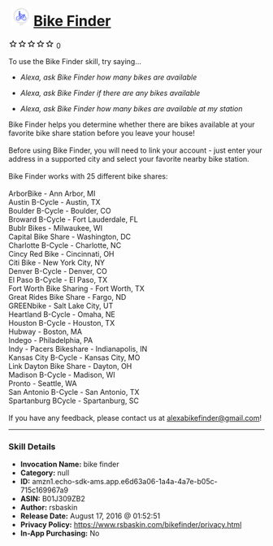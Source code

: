 # &nbsp;<img src="skill_icon" alt="Bike Finder icon" width="36"> [Bike Finder](http://alexa.amazon.com/#skills/amzn1.echo-sdk-ams.app.e6d63a06-1a4a-4a7e-b05c-715c169967a9)
![0 stars](../../images/ic_star_border_black_18dp_1x.png)![0 stars](../../images/ic_star_border_black_18dp_1x.png)![0 stars](../../images/ic_star_border_black_18dp_1x.png)![0 stars](../../images/ic_star_border_black_18dp_1x.png)![0 stars](../../images/ic_star_border_black_18dp_1x.png) 0

To use the Bike Finder skill, try saying...

* *Alexa, ask Bike Finder how many bikes are available*

* *Alexa, ask Bike Finder if there are any bikes available*

* *Alexa, ask Bike Finder how many bikes are available at my station*

Bike Finder helps you determine whether there are bikes available at your favorite bike share station before you leave your house!
<br /><br />
Before using Bike Finder, you will need to link your account - just enter your address in a supported city and select your favorite nearby bike station.
<br /><br />
Bike Finder works with 25 different bike shares:
<br /><br />
ArborBike - Ann Arbor, MI
<br />
Austin B-Cycle - Austin, TX
<br />
Boulder B-Cycle - Boulder, CO
<br />
Broward B-Cycle - Fort Lauderdale, FL
<br />
Bublr Bikes - Milwaukee, WI
<br />
Capital Bike Share - Washington, DC
<br />
Charlotte B-Cycle - Charlotte, NC
<br />
Cincy Red Bike - Cincinnati, OH
<br />
Citi Bike - New York City, NY
<br />
Denver B-Cycle - Denver, CO
<br />
El Paso B-Cycle - El Paso, TX
<br />
Fort Worth Bike Sharing - Fort Worth, TX
<br />
Great Rides Bike Share - Fargo, ND
<br />
GREENbike - Salt Lake City, UT
<br />
Heartland B-Cycle - Omaha, NE
<br />
Houston B-Cycle - Houston, TX
<br />
Hubway - Boston, MA
<br />
Indego - Philadelphia, PA
<br />
Indy - Pacers Bikeshare - Indianapolis, IN
<br />
Kansas City B-Cycle - Kansas City, MO
<br />
Link Dayton Bike Share - Dayton, OH
<br />
Madison B-Cycle - Madison, WI
<br />
Pronto - Seattle, WA
<br />
San Antonio B-Cycle - San Antonio, TX
<br />
Spartanburg BCycle - Spartanburg, SC
<br /><br />
If you have any feedback, please contact us at alexabikefinder@gmail.com!

***

### Skill Details

* **Invocation Name:** bike finder
* **Category:** null
* **ID:** amzn1.echo-sdk-ams.app.e6d63a06-1a4a-4a7e-b05c-715c169967a9
* **ASIN:** B01J309ZB2
* **Author:** rsbaskin
* **Release Date:** August 17, 2016 @ 01:52:51
* **Privacy Policy:** https://www.rsbaskin.com/bikefinder/privacy.html
* **In-App Purchasing:** No
